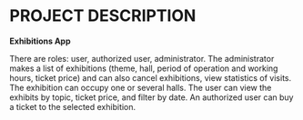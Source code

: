 # PROJECT DESCRIPTION

**Exhibitions App**

There are roles: user, authorized user, administrator.
The administrator makes a list of exhibitions (theme, hall, period of operation and working hours, ticket price) and can also cancel exhibitions, view statistics of visits.
The exhibition can occupy one or several halls.
The user can view the exhibits by topic, ticket price, and filter by date. An authorized user can buy a ticket to the selected exhibition.